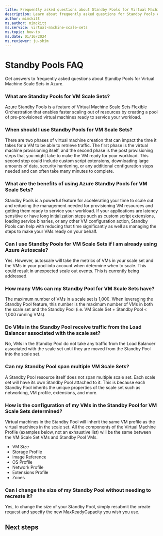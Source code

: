 ```yaml
---
title: Frequently asked questions about Standby Pools for Virtual Machine Scale Sets
description: Learn about frequently asked questions for Standby Pools on Virtual Machine Scale Sets
author: mimckitt
ms.author: mimckitt
ms.service: virtual-machine-scale-sets
ms.topic: how-to
ms.date: 01/16/2024
ms.reviewer: ju-shim
---
```


# Standby Pools FAQ

Get answers to frequently asked questions about Standby Pools for Virtual Machine Scale Sets in Azure.

### What are Standby Pools for VM Scale Sets? 
Azure Standby Pools is a feature of Virtual Machine Scale Sets Flexible Orchestration that enables faster 
scaling out of resources by creating a pool of pre-provisioned virtual machines ready to service your 
workload. 

### When should I use Standby Pools for VM Scale Sets? 
There are two phases of virtual machine creation that can impact the time it takes for a VM to be able to 
retrieve traffic. The first phase is the virtual machine provisioning itself, and the second phase is the post 
provisioning steps that you might take to make the VM ready for your workload. This second step could 
include custom script extensions, downloading large amounts of data, security hardening, or any 
additional configuration steps needed and can often take many minutes to complete. 

### What are the benefits of using Azure Standby Pools for VM Scale Sets? 
Standby Pools is a powerful feature for accelerating your time to scale out and reducing the 
management needed for provisioning VM resources and getting them ready to service your workload. If 
your applications are latency sensitive or have long initialization steps such as custom script extensions, 
loading service binaries, or any other VM configuration action, Standby Pools can help with reducing 
that time significantly as well as managing the steps to make your VMs ready on your behalf. 

### Can I use Standby Pools for VM Scale Sets if I am already using Azure Autoscale? 
Yes. However, autoscale will take the metrics of VMs in your scale set and the VMs in your pool into 
account when determine when to scale. This could result in unexpected scale out events. This is 
currently being addressed. 

### How many VMs can my Standby Pool for VM Scale Sets have? 
The maximum number of VMs in a scale set is 1,000. When leveraging the Standby Pool feature, this 
number is the maximum number of VMs in both the scale set and the Standby Pool (i.e. VM Scale Set + 
Standby Pool < 1,000 running VMs). 

### Do VMs in the Standby Pool receive traffic from the Load Balancer associated with the scale set? 
No, VMs in the Standby Pool do not take any traffic from the Load Balancer associated with the scale set 
until they are moved from the Standby Pool into the scale set. 

### Can my Standby Pool span multiple VM Scale Sets? 
A Standby Pool resource itself does not span multiple scale set. Each scale set will have its own Standby 
Pool attached to it. This is because each Standby Pool inherits the unique properties of the scale set 
such as networking, VM profile, extensions, and more. 

### How is the configuration of my VMs in the Standby Pool for VM Scale Sets determined? 
Virtual machines in the Standby Pool will inherit the same VM profile as the virtual machines in the scale 
set. All the components of the Virtual Machine Profile (examples below, not an exhaustive list) will be 
the same between the VM Scale Set VMs and Standby Pool VMs. 
- VM Size
- Storage Profile
- Image Reference
- OS Profile
- Network Profile
- Extensions Profile
- Zones


### Can I change the size of my Standby Pool without needing to recreate it? 
Yes, to change the size of your Standby Pool, simply resubmit the create request and specify the new 
MaxReadyCapacity you wish you use.


## Next steps